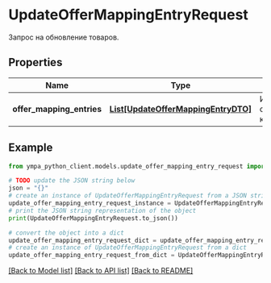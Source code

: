 # UpdateOfferMappingEntryRequest

Запрос на обновление товаров.

## Properties

Name | Type | Description | Notes
------------ | ------------- | ------------- | -------------
**offer_mapping_entries** | [**List[UpdateOfferMappingEntryDTO]**](UpdateOfferMappingEntryDTO.md) | Информация о товарах в каталоге. | 

## Example

```python
from ympa_python_client.models.update_offer_mapping_entry_request import UpdateOfferMappingEntryRequest

# TODO update the JSON string below
json = "{}"
# create an instance of UpdateOfferMappingEntryRequest from a JSON string
update_offer_mapping_entry_request_instance = UpdateOfferMappingEntryRequest.from_json(json)
# print the JSON string representation of the object
print(UpdateOfferMappingEntryRequest.to_json())

# convert the object into a dict
update_offer_mapping_entry_request_dict = update_offer_mapping_entry_request_instance.to_dict()
# create an instance of UpdateOfferMappingEntryRequest from a dict
update_offer_mapping_entry_request_from_dict = UpdateOfferMappingEntryRequest.from_dict(update_offer_mapping_entry_request_dict)
```
[[Back to Model list]](../README.md#documentation-for-models) [[Back to API list]](../README.md#documentation-for-api-endpoints) [[Back to README]](../README.md)


